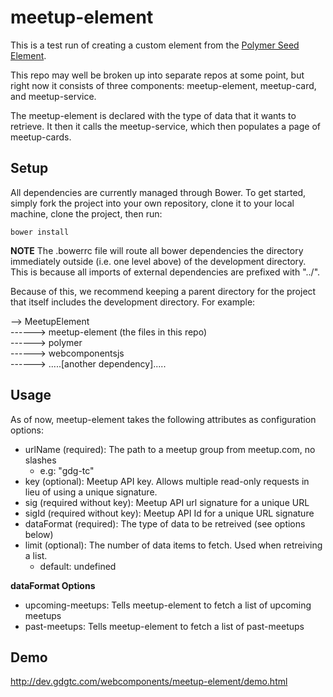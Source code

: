 meetup-element
============

This is a test run of creating a custom element from the [Polymer Seed Element](http://polymerlabs.github.io/seed-element).

This repo may well be broken up into separate repos at some point, but right now it consists of three components: meetup-element, meetup-card, and meetup-service.

The meetup-element is declared with the type of data that it wants to retrieve. It then
it calls the meetup-service, which then populates a page of meetup-cards.


## Setup
All dependencies are currently managed through Bower. To get started, simply fork the project into your own repository, clone it to your local machine,
clone the project, then run:

```
bower install

```
**NOTE** The .bowerrc file will route all bower dependencies the directory immediately outside (i.e. one level above) of the development directory. This is because all imports of external dependencies are prefixed with "../".

Because of this, we recommend keeping a parent directory for the project that itself includes the development directory. For example:

--> MeetupElement  
------> meetup-element (the files in this repo)  
------> polymer  
------> webcomponentsjs  
------> .....[another dependency].....

## Usage

As of now, meetup-element takes the following attributes as configuration options:

- urlName (required): The path to a meetup group from meetup.com, no slashes
    - e.g: "gdg-tc"
- key (optional): Meetup API key. Allows multiple read-only requests in lieu of using a unique signature.    
- sig (required without key): Meetup API url signature for a unique URL
- sigId (required without key): Meetup API Id for a unique URL signature
- dataFormat (required): The type of data to be retreived (see options below)
- limit (optional): The number of data items to fetch. Used when retreiving a list.
    - default: undefined

**dataFormat Options**
- upcoming-meetups: Tells meetup-element to fetch a list of upcoming meetups
- past-meetups: Tells meetup-element to fetch a list of past-meetups

## Demo

http://dev.gdgtc.com/webcomponents/meetup-element/demo.html
